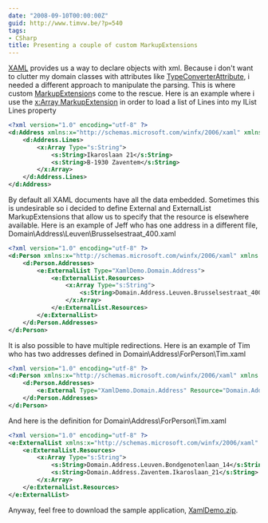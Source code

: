 ```yaml
---
date: "2008-09-10T00:00:00Z"
guid: http://www.timvw.be/?p=540
tags:
- CSharp
title: Presenting a couple of custom MarkupExtensions
---
```

[XAML](http://en.wikipedia.org/wiki/Xaml) provides us a way to declare objects with xml. Because i don't want to clutter my domain classes with attributes like [TypeConverterAttribute](http://msdn.microsoft.com/en-us/library/system.componentmodel.typeconverterattribute.aspx), i needed a different approach to manipulate the parsing. This is where custom [MarkupExtension](http://msdn.microsoft.com/en-us/library/system.windows.markup.markupextension.aspx)s come to the rescue. Here is an example where i use the [x:Array MarkupExtension](http://msdn.microsoft.com/en-us/library/ms752340.aspx) in order to load a list of Lines into my IList<string> Lines property

```xml
<?xml version="1.0" encoding="utf-8" ?>
<d:Address xmlns:x="http://schemas.microsoft.com/winfx/2006/xaml" xmlns:s="clr-namespace:System;assembly=mscorlib" xmlns:d="clr-namespace:XamlDemo.Domain;assembly=XamlDemo" xmlns:e="clr-namespace:XamlDemo.Infrastructure.Extensions;assembly=XamlDemo">
	<d:Address.Lines>
		<x:Array Type="s:String">
			<s:String>Ikaroslaan 21</s:String>
			<s:String>B-1930 Zaventem</s:String>
		</x:Array>
	</d:Address.Lines>
</d:Address>
```

By default all XAML documents have all the data embedded. Sometimes this is undesirable so i decided to define External and ExternalList MarkupExtensions that allow us to specify that the resource is elsewhere available. Here is an example of Jeff who has one address in a different file, Domain\Address\Leuven\Brusselsestraat_400.xaml

```xml
<?xml version="1.0" encoding="utf-8" ?>
<d:Person xmlns:x="http://schemas.microsoft.com/winfx/2006/xaml" xmlns:s="clr-namespace:System;assembly=mscorlib" xmlns:d="clr-namespace:XamlDemo.Domain;assembly=XamlDemo" xmlns:e="clr-namespace:XamlDemo.Infrastructure.Extensions;assembly=XamlDemo" Name="Jeff" Birthday="{e:DateTime 14/10/1972}">
	<d:Person.Addresses>
		<e:ExternalList Type="XamlDemo.Domain.Address">
			<e:ExternalList.Resources>
				<x:Array Type="s:String">
					<s:String>Domain.Address.Leuven.Brusselsestraat_400</s:String>
				</x:Array>
			</e:ExternalList.Resources>
		</e:ExternalList>
	</d:Person.Addresses>
</d:Person>
```

It is also possible to have multiple redirections. Here is an example of Tim who has two addresses defined in Domain\Address\ForPerson\Tim.xaml

```xml
<?xml version="1.0" encoding="utf-8" ?>
<d:Person xmlns:x="http://schemas.microsoft.com/winfx/2006/xaml" xmlns:s="clr-namespace:System;assembly=mscorlib" xmlns:d="clr-namespace:XamlDemo.Domain;assembly=XamlDemo" xmlns:e="clr-namespace:XamlDemo.Infrastructure.Extensions;assembly=XamlDemo" Name="Tim" Birthday="{e:DateTime 30/04/1980}">
	<d:Person.Addresses>
		<e:External Type="XamlDemo.Domain.Address" Resource="Domain.Address.ForPerson.Tim" />
	</d:Person.Addresses>
</d:Person>
```

And here is the definition for Domain\Address\ForPerson\Tim.xaml

```xml
<?xml version="1.0" encoding="utf-8" ?>
<e:ExternalList xmlns:x="http://schemas.microsoft.com/winfx/2006/xaml" xmlns:s="clr-namespace:System;assembly=mscorlib" xmlns:d="clr-namespace:XamlDemo.Domain;assembly=XamlDemo" xmlns:e="clr-namespace:XamlDemo.Infrastructure.Extensions;assembly=XamlDemo" Type="XamlDemo.Domain.Address">
	<e:ExternalList.Resources>
		<x:Array Type="s:String">
			<s:String>Domain.Address.Leuven.Bondgenotenlaan_14</s:String>
			<s:String>Domain.Address.Zaventem.Ikaroslaan_21</s:String>
		</x:Array>
	</e:ExternalList.Resources>
</e:ExternalList>
```

Anyway, feel free to download the sample application, [XamlDemo.zip](http://www.timvw.be/wp-content/code/csharp/XamlDemo.zip).
